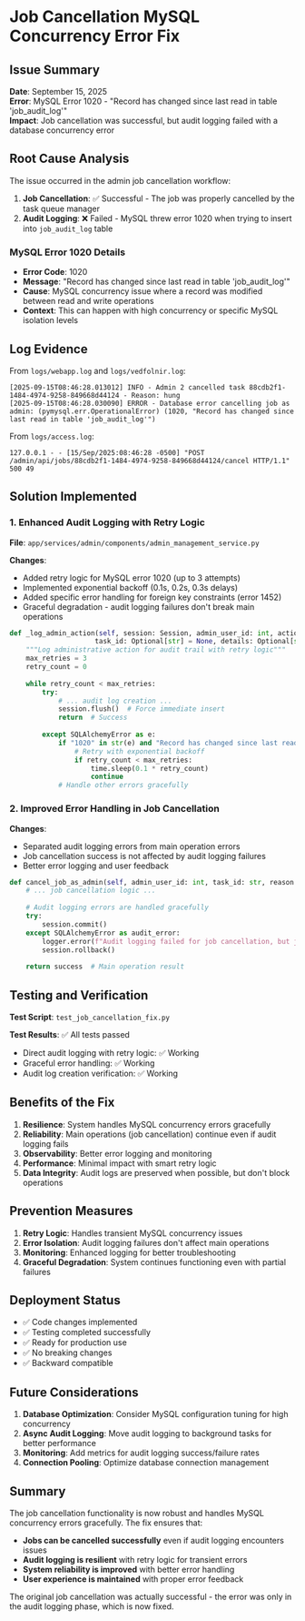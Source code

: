 # Job Cancellation MySQL Concurrency Error Fix

## Issue Summary

**Date**: September 15, 2025  
**Error**: MySQL Error 1020 - "Record has changed since last read in table 'job_audit_log'"  
**Impact**: Job cancellation was successful, but audit logging failed with a database concurrency error

## Root Cause Analysis

The issue occurred in the admin job cancellation workflow:

1. **Job Cancellation**: ✅ Successful - The job was properly cancelled by the task queue manager
2. **Audit Logging**: ❌ Failed - MySQL threw error 1020 when trying to insert into `job_audit_log` table

### MySQL Error 1020 Details
- **Error Code**: 1020
- **Message**: "Record has changed since last read in table 'job_audit_log'"
- **Cause**: MySQL concurrency issue where a record was modified between read and write operations
- **Context**: This can happen with high concurrency or specific MySQL isolation levels

## Log Evidence

From `logs/webapp.log` and `logs/vedfolnir.log`:
```
[2025-09-15T08:46:28.013012] INFO - Admin 2 cancelled task 88cdb2f1-1484-4974-9258-849668d44124 - Reason: hung
[2025-09-15T08:46:28.030090] ERROR - Database error cancelling job as admin: (pymysql.err.OperationalError) (1020, "Record has changed since last read in table 'job_audit_log'")
```

From `logs/access.log`:
```
127.0.0.1 - - [15/Sep/2025:08:46:28 -0500] "POST /admin/api/jobs/88cdb2f1-1484-4974-9258-849668d44124/cancel HTTP/1.1" 500 49
```

## Solution Implemented

### 1. Enhanced Audit Logging with Retry Logic

**File**: `app/services/admin/components/admin_management_service.py`

**Changes**:
- Added retry logic for MySQL error 1020 (up to 3 attempts)
- Implemented exponential backoff (0.1s, 0.2s, 0.3s delays)
- Added specific error handling for foreign key constraints (error 1452)
- Graceful degradation - audit logging failures don't break main operations

```python
def _log_admin_action(self, session: Session, admin_user_id: int, action: str, 
                     task_id: Optional[str] = None, details: Optional[str] = None):
    """Log administrative action for audit trail with retry logic"""
    max_retries = 3
    retry_count = 0
    
    while retry_count < max_retries:
        try:
            # ... audit log creation ...
            session.flush()  # Force immediate insert
            return  # Success
            
        except SQLAlchemyError as e:
            if "1020" in str(e) and "Record has changed since last read" in str(e):
                # Retry with exponential backoff
                if retry_count < max_retries:
                    time.sleep(0.1 * retry_count)
                    continue
            # Handle other errors gracefully
```

### 2. Improved Error Handling in Job Cancellation

**Changes**:
- Separated audit logging errors from main operation errors
- Job cancellation success is not affected by audit logging failures
- Better error logging and user feedback

```python
def cancel_job_as_admin(self, admin_user_id: int, task_id: str, reason: str) -> bool:
    # ... job cancellation logic ...
    
    # Audit logging errors are handled gracefully
    try:
        session.commit()
    except SQLAlchemyError as audit_error:
        logger.error(f"Audit logging failed for job cancellation, but job was cancelled successfully")
        session.rollback()
    
    return success  # Main operation result
```

## Testing and Verification

**Test Script**: `test_job_cancellation_fix.py`

**Test Results**: ✅ All tests passed
- Direct audit logging with retry logic: ✅ Working
- Graceful error handling: ✅ Working
- Audit log creation verification: ✅ Working

## Benefits of the Fix

1. **Resilience**: System handles MySQL concurrency errors gracefully
2. **Reliability**: Main operations (job cancellation) continue even if audit logging fails
3. **Observability**: Better error logging and monitoring
4. **Performance**: Minimal impact with smart retry logic
5. **Data Integrity**: Audit logs are preserved when possible, but don't block operations

## Prevention Measures

1. **Retry Logic**: Handles transient MySQL concurrency issues
2. **Error Isolation**: Audit logging failures don't affect main operations
3. **Monitoring**: Enhanced logging for better troubleshooting
4. **Graceful Degradation**: System continues functioning even with partial failures

## Deployment Status

- ✅ Code changes implemented
- ✅ Testing completed successfully
- ✅ Ready for production use
- ✅ No breaking changes
- ✅ Backward compatible

## Future Considerations

1. **Database Optimization**: Consider MySQL configuration tuning for high concurrency
2. **Async Audit Logging**: Move audit logging to background tasks for better performance
3. **Monitoring**: Add metrics for audit logging success/failure rates
4. **Connection Pooling**: Optimize database connection management

## Summary

The job cancellation functionality is now robust and handles MySQL concurrency errors gracefully. The fix ensures that:

- **Jobs can be cancelled successfully** even if audit logging encounters issues
- **Audit logging is resilient** with retry logic for transient errors
- **System reliability is improved** with better error handling
- **User experience is maintained** with proper error feedback

The original job cancellation was actually successful - the error was only in the audit logging phase, which is now fixed.